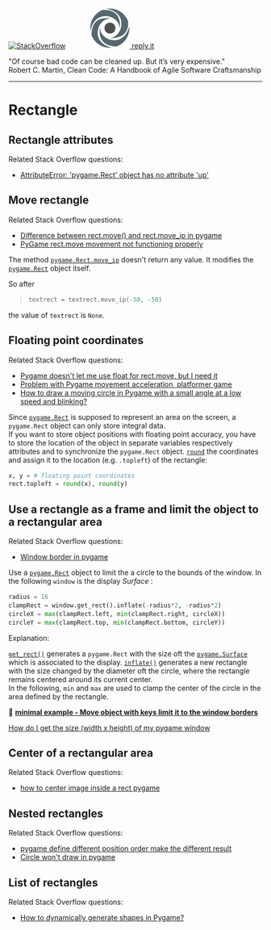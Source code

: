 [![StackOverflow](https://stackexchange.com/users/flair/7322082.png)](https://stackoverflow.com/users/5577765/rabbid76?tab=profile) &nbsp;&nbsp;&nbsp;&nbsp;&nbsp;&nbsp;&nbsp;&nbsp;&nbsp;&nbsp; [![reply.it](../../resource/logo/Repl_it_logo_80.png) reply.it](https://repl.it/repls/folder/PyGame%20Examples)

"Of course bad code can be cleaned up. But it’s very expensive."  
Robert C. Martin, Clean Code: A Handbook of Agile Software Craftsmanship

---

# Rectangle

## Rectangle attributes

Related Stack Overflow questions:

- [AttributeError: 'pygame.Rect' object has no attribute 'up'](https://stackoverflow.com/questions/64738269/attributeerror-pygame-rect-object-has-no-attribute-up/64738582#64738582)

## Move rectangle

Related Stack Overflow questions:

- [Difference between rect.move() and rect.move_ip in pygame](https://stackoverflow.com/questions/61578694/difference-between-rect-move-and-rect-move-ip-in-pygame/61578756#61578756)
- [PyGame rect.move movement not functioning properly](https://stackoverflow.com/questions/55362160/pygame-rect-move-movement-not-functioning-properly/55362918#55362918)

The method [`pygame.Rect.move_ip`](https://www.pygame.org/docs/ref/rect.html#pygame.Rect.move_ip) doesn't return any value. It modifies the [`pygame.Rect`](https://www.pygame.org/docs/ref/rect.html) object itself.

So after

>```py
> textrect = textrect.move_ip(-50, -50)
>```

the value of `textrect` is `None`.

## Floating point coordinates

Related Stack Overflow questions:

- [Pygame doesn't let me use float for rect.move, but I need it](https://stackoverflow.com/questions/63468413/pygame-doesnt-let-me-use-float-for-rect-move-but-i-need-it)
- [Problem with Pygame movement acceleration, platformer game](https://stackoverflow.com/questions/59501126/problem-with-pygame-movement-acceleration-platformer-game/59501533#59501533)
- [How to draw a moving circle in Pygame with a small angle at a low speed and blinking?](https://stackoverflow.com/questions/61528967/how-to-draw-a-moving-circle-in-pygame-with-a-small-angle-at-a-low-speed-and-blin/61529427#61529427)

Since [`pygame.Rect`](https://www.pygame.org/docs/ref/rect.html) is supposed to represent an area on the screen, a `pygame.Rect` object can only store integral data.  
If you want to store object positions with floating point accuracy, you have to store the location of the object in separate variables respectively attributes and to synchronize the `pygame.Rect` object. [`round`](https://docs.python.org/3/library/functions.html#round) the coordinates and assign it to the location (e.g. `.topleft`) of the rectangle:

```py
x, y = # floating point coordinates
rect.topleft = round(x), round(y)
```

## Use a rectangle as a frame and limit the object to a rectangular area

Related Stack Overflow questions:

- [Window border in pygame](https://stackoverflow.com/questions/64205777/window-border-in-pygame/64206877#64206877)

Use a [`pygame.Rect`](https://www.pygame.org/docs/ref/rect.html) object to limit the a circle to the bounds of the window. In the following `window` is the display _Surface_ :

```py
radius = 16
clampRect = window.get_rect().inflate(-radius*2, -radius*2)
circleX = max(clampRect.left, min(clampRect.right, circleX))
circleY = max(clampRect.top, min(clampRect.bottom, circleY))
```

Explanation:

[`get_rect()`](https://www.pygame.org/docs/ref/surface.html#pygame.Surface.get_rect) generates a `pygame.Rect` with the size oft the [`pygame.Surface`](https://www.pygame.org/docs/ref/surface.html#pygame.Surface) which is associated to the display. [`inflate()`](https://www.pygame.org/docs/ref/rect.html#pygame.Rect.inflate) generates a new rectangle with the size changed by the diameter oft the circle, where the rectangle remains centered around its current center.  
In the following, `min` and `max` are used to clamp the center of the circle in the area defined by the rectangle.

:scroll: **[minimal example - Move object with keys limit it to the window borders](../../examples/minimal_examples/pygame_minimal_move_object_limit_window.py)**

[How do I get the size (width x height) of my pygame window](https://i.stack.imgur.com/xMMCz.gif)

## Center of a rectangular area

Related Stack Overflow questions:

- [how to center image inside a rect pygame](https://stackoverflow.com/questions/63834628/how-to-center-image-inside-a-rect-pygame/63834731#63834731)

## Nested rectangles

Related Stack Overflow questions:

- [pygame define different position order make the different result](https://stackoverflow.com/questions/59810922/pygame-define-different-position-order-make-the-different-result/59810986#59810986)
- [Circle won't draw in pygame](https://stackoverflow.com/questions/64595078/circle-wont-draw-in-pygame/64595264#64595264)

## List of rectangles

Related Stack Overflow questions:

- [How to dynamically generate shapes in Pygame?](https://stackoverflow.com/questions/61956243/how-to-dynamically-generate-shapes-in-pygame/61956356#61956356)
